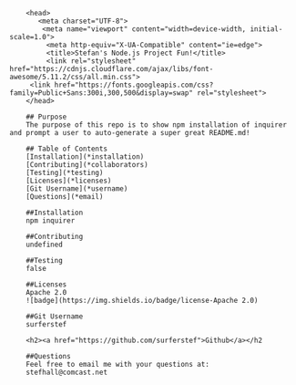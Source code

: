 
    
        <head>
           <meta charset="UTF-8">
            <meta name="viewport" content="width=device-width, initial-scale=1.0">
             <meta http-equiv="X-UA-Compatible" content="ie=edge">
             <title>Stefan's Node.js Project Fun!</title>
             <link rel="stylesheet" href="https://cdnjs.cloudflare.com/ajax/libs/font-awesome/5.11.2/css/all.min.css">
         <link href="https://fonts.googleapis.com/css?family=Public+Sans:300i,300,500&display=swap" rel="stylesheet">
        </head>
      
        ## Purpose
        The purpose of this repo is to show npm installation of inquirer and prompt a user to auto-generate a super great README.md!
    
        ## Table of Contents
        [Installation](*installation)
        [Contributing](*collaborators)
        [Testing](*testing)
        [Licenses](*licenses)
        [Git Username](*username)
        [Questions](*email)
    
        ##Installation
        npm inquirer
    
        ##Contributing
        undefined
    
        ##Testing
        false
    
        ##Licenses
        Apache 2.0
        ![badge](https://img.shields.io/badge/license-Apache 2.0)
    
        ##Git Username
        surferstef
    
        <h2><a href="https://github.com/surferstef">Github</a></h2
    
        ##Questions
        Feel free to email me with your questions at: 
        stefhall@comcast.net
    
    
        